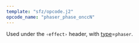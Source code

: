```yaml
---
template: "sfz/opcode.j2"
opcode_name: "phaser_phase_onccN"
---
```

Used under the `‹effect›` header, with [type]=`phaser`.

[type]: type.md#phaser
